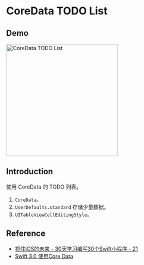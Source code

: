# CoreData TODO List

## Demo

<img src="https://ws2.sinaimg.cn/large/006tKfTcly1fle5678mo0g308h0ewdqt.gif" alt="CoreData TODO List" width="300" />

## Introduction
使用 CoreData 的 TODO 列表。

1. `CoreData`。
2. `UserDefaults.standard` 存储少量数据。
3. `UITableViewCellEditingStyle`。

## Reference
- [抓住iOS的未来 - 30天学习编写30个Swift小程序 - 21](http://www.jianshu.com/p/c6ae28964ad5)
- [Swift 3.0 使用Core Data](http://www.cnblogs.com/Free-Thinker/p/5944551.html)

